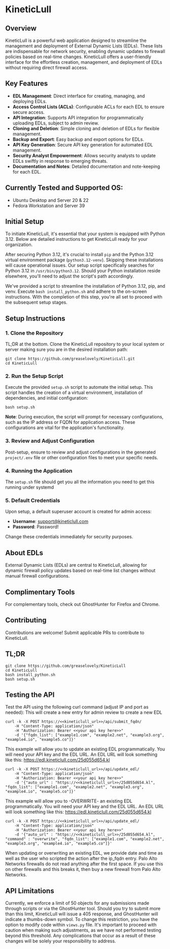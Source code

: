 <!-- README.md -->
# KineticLull

## Overview

KineticLull is a powerful web application designed to streamline the management and deployment of External Dynamic Lists (EDLs). These lists are indispensable for network security, enabling dynamic updates to firewall policies based on real-time changes. KineticLull offers a user-friendly interface for the effortless creation, management, and deployment of EDLs without requiring direct firewall access.

## Key Features

- **EDL Management**: Direct interface for creating, managing, and deploying EDLs.
- **Access Control Lists (ACLs)**: Configurable ACLs for each EDL to ensure secure access.
- **API Integration**: Supports API integration for programmatically uploading EDLs, subject to admin review.
- **Cloning and Deletion**: Simple cloning and deletion of EDLs for flexible management.
- **Backup and Export**: Easy backup and export options for EDLs.
- **API Key Generation**: Secure API key generation for automated EDL management.
- **Security Analyst Empowerment**: Allows security analysts to update EDLs swiftly in response to emerging threats.
- **Documentation and Notes**: Detailed documentation and note-keeping for each EDL.

## Currently Tested and Supported OS:

- Ubuntu Desktop and Server 20 & 22
- Fedora Workstation and Server 39

## Initial Setup

To initiate KineticLull, it's essential that your system is equipped with Python 3.12. Below are detailed instructions to get KineticLull ready for your organization.

After securing Python 3.12, it's crucial to install `pip` and the Python 3.12 virtual environment package (`python3.12-venv`). Skipping these installations will cause operational issues. Our setup script specifically searches for Python 3.12 in `/usr/bin/python3.12`. Should your Python installation reside elsewhere, you'll need to adjust the script's path accordingly.

We've provided a script to streamline the installation of Python 3.12, pip, and venv. Execute `bash install_python.sh` and adhere to the on-screen instructions. With the completion of this step, you're all set to proceed with the subsequent setup stages.

## Setup Instructions

### 1. Clone the Repository

TL;DR at the bottom.
Clone the KineticLull repository to your local system or server making sure you are in the desired installation path:

```
git clone https://github.com/greaselovely/KineticLull.git
cd KineticLull
```

### 2. Run the Setup Script

Execute the provided `setup.sh` script to automate the initial setup. This script handles the creation of a virtual environment, installation of dependencies, and initial configuration:

```
bash setup.sh
```

**Note**: During execution, the script will prompt for necessary configurations, such as the IP address or FQDN for application access. These configurations are vital for the application's functionality.

### 3. Review and Adjust Configuration

Post-setup, ensure to review and adjust configurations in the generated `project/.env` file or other configuration files to meet your specific needs.

### 4. Running the Application

The `setup.sh` file should get you all the information you need to get this running under systemd

### 5. Default Credentials

Upon setup, a default superuser account is created for admin access:

- **Username**: support@kineticlull.com
- **Password**: Password!

Change these credentials immediately for security purposes.

## About EDLs

External Dynamic Lists (EDLs) are central to KineticLull, allowing for dynamic firewall policy updates based on real-time list changes without manual firewall configurations.

## Complimentary Tools

For complementary tools, check out GhostHunter for Firefox and Chrome.

## Contributing

Contributions are welcome! Submit applicable PRs to contribute to KineticLull.


## TL;DR

```
git clone https://github.com/greaselovely/KineticLull
cd KineticLull
bash install_python.sh
bash setup.sh
```

## Testing the API

Test the API using the following curl command (adjust IP and port as needed):
This will create a new entry for admin review to create a new EDL

```
curl -k -X POST https://<<kineticlull_url>>/api/submit_fqdn/
    -H "Content-Type: application/json" 
    -H "Authorization: Bearer <<your api key here>>"
    -d '{"fqdn_list": ["example1.com", "example2.net", "example3.org", "example4.io", "example5.co"]}'
```

This example will allow you to update an existing EDL programmatically.
You will need your API key and the EDL URL.
An EDL URL will look something like this:  https://edl.kineticlull.com/25d055d654.kl

```
curl -k -X POST https://<<kineticlull_url>>/api/update_edl/
    -H "Content-Type: application/json" 
    -H "Authorization: Bearer <<your api key here>>"
    -d '{"auto_url" : "https://<<kineticlull_url>>/25d055d654.kl", "fqdn_list": ["example1.com", "example2.net", "example3.org", "example4.io", "example5.co"]}'
```

This example will allow you to -OVERWRITE- an existing EDL programmatically.
You will need your API key and the EDL URL.
An EDL URL will look something like this:  https://edl.kineticlull.com/25d055d654.kl

```
curl -k -X POST https://<<kineticlull_url>>/api/update_edl/
    -H "Content-Type: application/json" 
    -H "Authorization: Bearer <<your api key here>>"
    -d '{"auto_url" : "https://<<kineticlull_url>>/25d055d654.kl", "command" : "overwrite", "fqdn_list": ["example1.com", "example2.net", "example3.org", "example4.io", "example5.co"]}'
```

When updating or overwriting an existing EDL, we provide date and time as well as the user who scripted the action after the ip_fqdn entry.  Palo Alto Networks firewalls do not read anything after the first space.  If you use this on other firewalls and this breaks it, then buy a new firewall from Palo Alto Networks.

## API Limitations

Currently, we enforce a limit of 50 objects for any submissions made through scripts or via the GhostHunter tool. Should you try to submit more than this limit, KineticLull will issue a 405 response, and GhostHunter will indicate a thumbs-down symbol. To change this restriction, you have the option to modify code within `views.py` file. It's important to proceed with caution when making such adjustments, as we have not performed testing beyond this threshold. Any complications that occur as a result of these changes will be solely your responsibility to address.